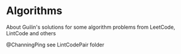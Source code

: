 # Algorithms
About Guilin's solutions for some algorithm problems from LeetCode, LintCode and others

@ChanningPing see LintCodePair folder
